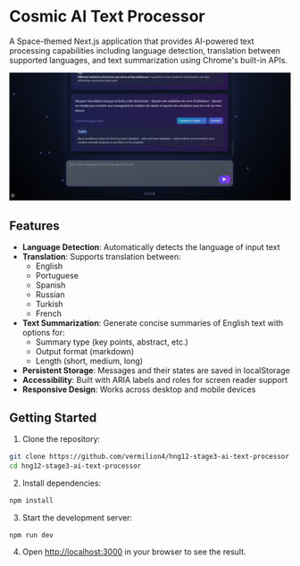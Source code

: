 # Cosmic AI Text Processor

A Space-themed Next.js application that provides AI-powered text processing capabilities including language detection, translation between supported languages, and text summarization using Chrome's built-in APIs.

![Cosmic AI Text Processor Preview](./public/cosmic-ai-text-processor.png)

## Features

- **Language Detection**: Automatically detects the language of input text
- **Translation**: Supports translation between:
  - English
  - Portuguese 
  - Spanish
  - Russian
  - Turkish
  - French
- **Text Summarization**: Generate concise summaries of English text with options for:
  - Summary type (key points, abstract, etc.)
  - Output format (markdown)
  - Length (short, medium, long)
- **Persistent Storage**: Messages and their states are saved in localStorage
- **Accessibility**: Built with ARIA labels and roles for screen reader support
- **Responsive Design**: Works across desktop and mobile devices

## Getting Started

1. Clone the repository:

```bash
git clone https://github.com/vermilion4/hng12-stage3-ai-text-processor.git
cd hng12-stage3-ai-text-processor
```

2. Install dependencies:

```bash
npm install
```

3. Start the development server:

```bash
npm run dev
```

4. Open [http://localhost:3000](http://localhost:3000) in your browser to see the result.
